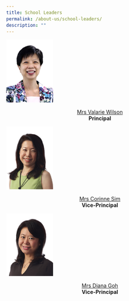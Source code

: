 ```yaml
---
title: School Leaders
permalink: /about-us/school-leaders/
description: ""
---
```

<img src="/images/Valarie-Wilson.jpg" 
     style="width:25%">

<center><a href="mailto:Valarie_koh@schools.gov.sg">Mrs Valarie Wilson</a><br>
<b>Principal</b></center>



<img src="/images/Corinne-Sim.jpg" 
     style="width:25%">
<center><a href="mailto:Corinne_SIM@schools.gov.sg">Mrs Corinne Sim</a> <br><strong> Vice-Principal </strong></center>


<img src="/images/Diana-Goh.jpg" 
     style="width:25%">
<center><a href="mailto:Diana_TAN@schools.gov.sg">Mrs Diana Goh</a> <br><strong> Vice-Principal </strong></center>

